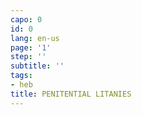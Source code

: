 ```yaml
---
capo: 0
id: 0
lang: en-us
page: '1'
step: ''
subtitle: ''
tags:
- heb
title: PENITENTIAL LITANIES
---
```

